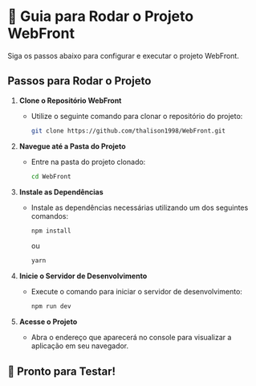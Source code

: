 # 🚀 Guia para Rodar o Projeto WebFront

Siga os passos abaixo para configurar e executar o projeto WebFront.

## Passos para Rodar o Projeto

1. **Clone o Repositório WebFront**
   - Utilize o seguinte comando para clonar o repositório do projeto:
     ```bash
     git clone https://github.com/thalison1998/WebFront.git
     ```

2. **Navegue até a Pasta do Projeto**
   - Entre na pasta do projeto clonado:
     ```bash
     cd WebFront
     ```

3. **Instale as Dependências**
   - Instale as dependências necessárias utilizando um dos seguintes comandos:
     ```bash
     npm install
     ```
     ou
     ```bash
     yarn
     ```

4. **Inicie o Servidor de Desenvolvimento**
   - Execute o comando para iniciar o servidor de desenvolvimento:
     ```bash
     npm run dev
     ```

5. **Acesse o Projeto**
   - Abra o endereço que aparecerá no console para visualizar a aplicação em seu navegador.

## 🎉 Pronto para Testar!
